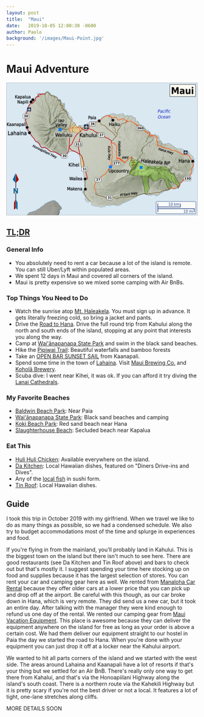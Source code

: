```yaml
---
layout: post
title:  "Maui"
date:   2019-10-05 12:00:30 -0600
author: Paolo
background: '/images/Maui-Point.jpg' 
---
```


# Maui Adventure

<img src="/images/maui-map.png" class="img-fluid" alt="https://commons.wikimedia.org/wiki/File:Maui_region_map_EN.png">

## <ins>TL;DR<ins>

### General Info
- You absolutely need to rent a car because a lot of the island is remote. You can still Uber/Lyft within populated areas.
- We spent 12 days in Maui and covered all corners of the island.
- Maui is pretty expensive so we mixed some camping with Air BnBs.

### Top Things You Need to Do
- Watch the sunrise atop [Mt. Haleakela](https://www.nps.gov/hale/planyourvisit/sunrise-and-sunset.htm). You must sign up in advance. It gets literally freezing cold, so bring a jacket and pants.
- Drive the [Road to Hana](https://roadtohana.com/). Drive the full round trip from Kahului along the north and south ends of the island, stopping at any point that interests you along the way.
- Camp at [Waiʻānapanapa State Park](https://www.google.com/search?q=wainapana+state+park&rlz=1C1CHBF_enUS878US878&oq=wainapana+state+park&aqs=chrome..69i57j0l7.5449j0j1&sourceid=chrome&ie=UTF-8) and swim in the black sand beaches.
- Hike the [Pipiwai Trail](https://www.google.com/search?q=pipiwai+trail&rlz=1C1CHBF_enUS878US878&oq=pip&aqs=chrome.1.69i57j0l2j46l2j0l3.2742j0j9&sourceid=chrome&ie=UTF-8): Beautiful waterfalls and bamboo forests
- Take an [OPEN BAR SUNSET SAIL](https://teralani.net/Maui-Sunset-Sail/original.htm) from Kaanapali.
- Spend some time in the town of [Lahaina](https://www.google.com/search?gs_ssp=eJzj4tDP1TcoNsgqNmD0Ys9JzEjMzEsEADcaBd4&q=lahaina&rlz=1C1CHBF_enUS878US878&oq=Lah&aqs=chrome.1.69i57j46j0l2j46j0l2.3265j0j1&sourceid=chrome&ie=UTF-8). Visit [Maui Brewing Co.](https://www.mbcrestaurants.com/lahaina/) and [Koholā Brewery](https://www.koholabrewery.com/).
- Scuba dive: I went near Kihei, it was ok. If you can afford it try diving the [Lanai Cathedrals](https://www.google.com/search?rlz=1C1CHBF_enUS878US878&sxsrf=ALeKk03Y48I7WcvFCsdn48Qhfu3UZm5x7w%3A1589685181845&ei=vavAXv6VM830tAaprbboDA&q=lanai+cathedrals&oq=lanai+cath&gs_lcp=CgZwc3ktYWIQAxgAMgIIADIECAAQQzICCAAyAggAMgIIADICCAAyAggAOgQIIxAnOgUIABCRAjoFCAAQgwE6BwgAEBQQhwJQtxpYqCxg-DVoAHAAeACAAdoHiAGkEZIBCTcuMS41LTEuMZgBAKABAaoBB2d3cy13aXo&sclient=psy-ab).

### My Favorite Beaches
- [Baldwin Beach Park](https://www.google.com/search?rlz=1C1CHBF_enUS878US878&sxsrf=ALeKk00TMToICjL_0w6KwyjGX2ZqSmiMmQ%3A1589684717708&ei=7anAXpnkKsLItQa20qngAg&q=baldwin+beach+park&oq=baldwin+beach+park&gs_lcp=CgZwc3ktYWIQAzICCAAyAggAMgIIADICCAAyAggAMgIIADIGCAAQFhAeMgYIABAWEB4yBggAEBYQHjIGCAAQFhAeOgQIABBHOgcIABAUEIcCOgQIABBDUPAiWLEnYNYoaABwAXgAgAFjiAGfA5IBATWYAQCgAQGqAQdnd3Mtd2l6&sclient=psy-ab&ved=0ahUKEwjZjp2H9bnpAhVCZM0KHTZpCiwQ4dUDCAw&uact=5): Near Paia
- [Waiʻānapanapa State Park](https://www.google.com/search?q=wainapana+state+park&rlz=1C1CHBF_enUS878US878&oq=wainapana+state+park&aqs=chrome..69i57j0l7.5449j0j1&sourceid=chrome&ie=UTF-8): Black sand beaches and camping
- [Koki Beach Park](https://www.google.com/search?rlz=1C1CHBF_enUS878US878&sxsrf=ALeKk027nuk3gSloZ-pL2lZYIlrYYPE5pA%3A1589684724167&ei=9KnAXqjkCcrbtAaM-5q4CA&q=koki+beach+park&oq=koki+beach+park&gs_lcp=CgZwc3ktYWIQAzICCAAyAggAMgIIADIECAAQHjIECAAQHjoGCAAQBxAeULfQAVjv1AFg-9YBaABwAHgAgAF2iAHiApIBAzMuMZgBAKABAaoBB2d3cy13aXo&sclient=psy-ab&ved=0ahUKEwiorqeK9bnpAhXKLc0KHYy9BocQ4dUDCAw&uact=5): Red sand beach near Hana
- [Slaughterhouse Beach](https://www.google.com/search?rlz=1C1CHBF_enUS878US878&sxsrf=ALeKk01K62iuTYqhJa3DNDngwCpAn335bg%3A1589684752911&ei=EKrAXtv_NsO5tQa245O4Bg&q=slaughterhouse+beach&oq=sl&gs_lcp=CgZwc3ktYWIQAxgAMgQIIxAnMgQIIxAnMgUIABCRAjIECAAQQzIECAAQQzIECAAQQzIHCAAQgwEQQzIECAAQQzICCAAyAggAOgUIABCDAVDKvQFYzr4BYOHKAWgAcAB4AIABuAGIAeUCkgEDMC4ymAEAoAEBqgEHZ3dzLXdpeg&sclient=psy-ab): Secluded beach near Kapalua

### Eat This
- [Huli Huli Chicken](https://www.google.com/search?q=huli+huli+chicken&rlz=1C1CHBF_enUS878US878&oq=huli+huli&aqs=chrome.0.0j46j69i57j0l5.2114j0j1&sourceid=chrome&ie=UTF-8): Available everywhere on the island.
- [Da Kitchen](https://dakitchen.com/): Local Hawaiian dishes, featured on "Diners Drive-ins and Dives".
- Any of the [local fish](http://kauai-ranch.com/best-fish-to-eat-in-hawaii/) in sushi form.
- [Tin Roof](http://www.tinroofmaui.com/): Local Hawaiian dishes.
   
## Guide

I took this trip in October 2019 with my girlfriend. When we travel we like to do as many things as possible, so we had a condensed schedule. We also try to budget accommodations most of the time and splurge in experiences and food. 

If you're flying in from the mainland, you'll probably land in Kahului. This is the biggest town on the island but there isn't much to see here. There are good restaurants (see Da Kitchen and Tin Roof above) and bars to check out but that's mostly it. I suggest spending your time here stocking up on food and supplies because it has the largest selection of stores. You can rent your car and camping gear here as well. We rented from [Manaloha Car Rental](https://www.manaloharentacar.net/) because they offer older cars at a lower price that you can pick up and drop off at the airport. Be careful with this though, as our car broke down in Hana, which is very remote. They did send us a new car, but it took an entire day. After talking with the manager they were kind enough to refund us one day of the rental. We rented our camping gear from [Maui Vacation Equipment](https://www.mauivacationequipment.com/). This place is awesome because they can deliver the equipment anywhere on the island for free as long as your order is above a certain cost. We had them deliver our equipment straight to our hostel in Paia the day we started the road to Hana. When you're done with your equipment you can just drop it off at a locker near the Kahului airport.

We wanted to hit all parts corners of the island and we started with the west side. The areas around Lahaina and Kaanapali have a lot of resorts if that's your thing but we settled for an Air BnB. There's really only one way to get there from Kahalui, and that's via the Honoapiilani Highway along the island's south coast. There is a northern route via the Kahekili Highway but it is pretty scary if you're not the best driver or not a local. It features a lot of tight, one-lane stretches along cliffs.

MORE DETAILS SOON
